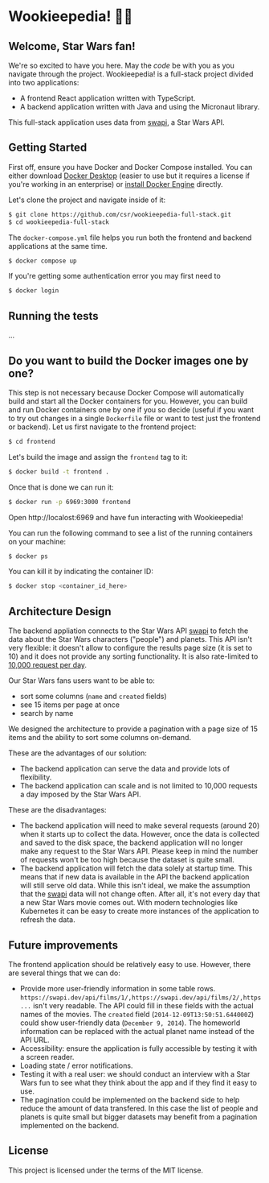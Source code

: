 # Wookieepedia! 🌌🔫

## Welcome, Star Wars fan!

We're so excited to have you here. May the _code_ be with you as you navigate through the project. Wookieepedia! is a full-stack project divided into two applications:

* A frontend React application written with TypeScript.
* A backend application written with Java and using the Micronaut library.

This full-stack application uses data from [swapi](https://swapi.dev/), a Star Wars API.

## Getting Started

First off, ensure you have Docker and Docker Compose installed. You can either download [Docker Desktop](https://www.docker.com/products/docker-desktop/) (easier to use but it requires a license if you're working in an enterprise) or [install Docker Engine](https://docs.docker.com/engine/install/ubuntu/#install-using-the-convenience-script) directly.

Let's clone the project and navigate inside of it:

```bash
$ git clone https://github.com/csr/wookieepedia-full-stack.git
$ cd wookieepedia-full-stack
```

The `docker-compose.yml` file helps you run both the frontend and backend applications at the same time.

```bash
$ docker compose up
```

If you're getting some authentication error you may first need to 

```bash
$ docker login
```

## Running the tests
...

## Do you want to build the Docker images one by one?

This step is not necessary because Docker Compose will automatically build and start all the Docker containers for you. However, you can build and run Docker containers one by one if you so decide (useful if you want to try out changes in a single `Dockerfile` file or want to test just the frontend or backend). Let us first navigate to the frontend project:

```bash
$ cd frontend
```

Let's build the image and assign the `frontend` tag to it:

```bash
$ docker build -t frontend .
```

Once that is done we can run it:

```bash
$ docker run -p 6969:3000 frontend
```

Open http://localost:6969 and have fun interacting with Wookieepedia!

You can run the following command to see a list of the running containers on your machine:

```bash
$ docker ps
```

You can kill it by indicating the container ID:

```bash
$ docker stop <container_id_here>
```

## Architecture Design

The backend appliation connects to the Star Wars API [swapi](https://swapi.dev/) to fetch the data about the Star Wars characters ("people") and planets. This API isn't very flexible: it doesn't allow to configure the results page size (it is set to 10) and it does not provide any sorting functionality. It is also rate-limited to [10,000 request per day](https://swapi.dev/documentation#rate).

Our Star Wars fans users want to be able to:
* sort some columns (`name` and `created` fields)
* see 15 items per page at once
* search by name

We designed the architecture to provide a pagination with a page size of 15 items and the ability to sort some columns on-demand. 

These are the advantages of our solution:
* The backend application can serve the data and provide lots of flexibility.
* The backend application can scale and is not limited to 10,000 requests a day imposed by the Star Wars API.

These are the disadvantages:
* The backend application will need to make several requests (around 20) when it starts up to collect the data. However, once the data is collected and saved to the disk space, the backend application will no longer make any request to the Star Wars API. Please keep in mind the number of requests won't be too high because the dataset is quite small.
* The backend application will fetch the data solely at startup time. This means that if new data is available in the API the backend application will still serve old data. While this isn't ideal, we make the assumption that the [swapi](https://swapi.dev/) data will not change often. After all, it's not every day that a new Star Wars movie comes out. With modern technologies like Kubernetes it can be easy to create more instances of the application to refresh the data.

## Future improvements
The frontend application should be relatively easy to use. However, there are several things that we can do:
* Provide more user-friendly information in some table rows. `https://swapi.dev/api/films/1/,https://swapi.dev/api/films/2/,https...` isn't very readable. The API could fill in these fields with the actual names of the movies. The `created` field (`2014-12-09T13:50:51.644000Z`) could show user-friendly data (`December 9, 2014`). The homeworld information can be replaced with the actual planet name instead of the API URL.
* Accessibility: ensure the application is fully accessible by testing it with a screen reader.
* Loading state / error notifications.
* Testing it with a real user: we should conduct an interview with a Star Wars fun to see what they think about the app and if they find it easy to use.
* The pagination could be implemented on the backend side to help reduce the amount of data transfered. In this case the list of people and planets is quite small but bigger datasets may benefit from a pagination implemented on the backend.

## License

This project is licensed under the terms of the MIT license.
